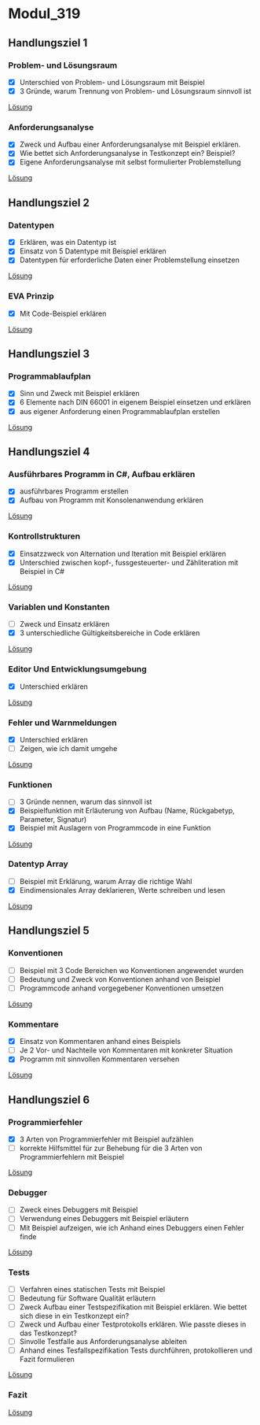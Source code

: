 # Modul_319

## Handlungsziel 1

### Problem- und Lösungsraum

- [x] Unterschied von Problem- und Lösungsraum mit Beispiel
- [x] 3 Gründe, warum Trennung von Problem- und Lösungsraum sinnvoll ist

[Lösung](./Problem_Lösungsraum)
### Anforderungsanalyse

- [x] Zweck und Aufbau einer Anforderungsanalyse mit Beispiel erklären.
- [x] Wie bettet sich Anforderungsanalyse in Testkonzept ein? Beispiel?
- [x] Eigene Anforderungsanalyse mit selbst formulierter Problemstellung

[Lösung](./Anforderungsanalyse)

## Handlungsziel 2

### Datentypen

- [x] Erklären, was ein Datentyp ist
- [x] Einsatz von 5 Datentype mit Beispiel erklären
- [x] Datentypen für erforderliche Daten einer Problemstellung einsetzen

[Lösung](./Code_1/Program.cs)

### EVA Prinzip

- [x] Mit Code-Beispiel erklären

[Lösung](./HZ2_EVA/Program.cs)

## Handlungsziel 3

### Programmablaufplan

- [x] Sinn und Zweck mit Beispiel erklären
- [x] 6 Elemente nach DIN 66001 in eigenem Beispiel einsetzen und erklären
- [x] aus eigener Anforderung einen Programmablaufplan erstellen

[Lösung](./PAP)

## Handlungsziel 4

### Ausführbares Programm in C#, Aufbau erklären

- [x] ausführbares Programm erstellen
- [x] Aufbau von Programm mit Konsolenanwendung erklären

[Lösung](./Code_1/Program.cs)

### Kontrollstrukturen

- [x] Einsatzzweck von Alternation und Iteration mit Beispiel erklären
- [x] Unterschied zwischen kopf-, fussgesteuerter- und Zähliteration mit Beispiel in C#

[Lösung](./HZ4_3)

### Variablen und Konstanten

- [ ] Zweck und Einsatz erklären
- [x] 3 unterschiedliche Gültigkeitsbereiche in Code erklären

[Lösung](./HZ4_4)

### Editor Und Entwicklungsumgebung

- [x] Unterschied erklären

[Lösung](./HZ4_5)

### Fehler und Warnmeldungen

- [x] Unterschied erklären
- [ ] Zeigen, wie ich damit umgehe

[Lösung](./HZ4_6)

### Funktionen

- [ ] 3 Gründe nennen, warum das sinnvoll ist
- [x] Beispielfunktion mit Erläuterung von Aufbau (Name, Rückgabetyp, Parameter, Signatur)
- [x] Beispiel mit Auslagern von Programmcode in eine Funktion

[Lösung](./Funk)

### Datentyp Array

- [ ] Beispiel mit Erklärung, warum Array die richtige Wahl
- [x] Eindimensionales Array deklarieren, Werte schreiben und lesen

[Lösung](./Array)

## Handlungsziel 5

### Konventionen

- [ ] Beispiel mit 3 Code Bereichen wo Konventionen angewendet wurden
- [ ] Bedeutung und Zweck von Konventionen anhand von Beispiel
- [ ] Programmcode anhand vorgegebener Konventionen umsetzen

[Lösung](./Konventionen)

### Kommentare

- [x] Einsatz von Kommentaren anhand eines Beispiels
- [ ] Je 2 Vor- und Nachteile von Kommentaren mit konkreter Situation
- [x] Programm mit sinnvollen Kommentaren versehen

[Lösung](./HZ2_EVA)

## Handlungsziel 6

### Programmierfehler

- [x] 3 Arten von Programmierfehler mit Beispiel aufzählen
- [ ] korrekte Hilfsmittel für zur Behebung für die 3 Arten von Programmierfehlern mit Beispiel

[Lösung](./Fehler)

### Debugger

- [ ] Zweck eines Debuggers mit Beispiel
- [ ] Verwendung eines Debuggers mit Beispiel erläutern
- [ ] Mit Beispiel aufzeigen, wie ich Anhand eines Debuggers einen Fehler finde

[Lösung](./Debugger)

### Tests

- [ ] Verfahren eines statischen Tests mit Beispiel
- [ ] Bedeutung für Software Qualität erläutern
- [ ] Zweck Aufbau einer Testspezifikation mit Beispiel erklären. Wie bettet sich diese in ein Testkonzept ein?
- [ ] Zweck und Aufbau einer Testprotokolls erklären. Wie passte dieses in das Testkonzept?
- [ ] Sinvolle Testfalle aus Anforderungsanalyse ableiten
- [ ] Anhand eines Tesfallspezifikation Tests durchführen, protokollieren und Fazit formulieren

[Lösung](./Tests)

### Fazit

[Lösung](./Fazit)